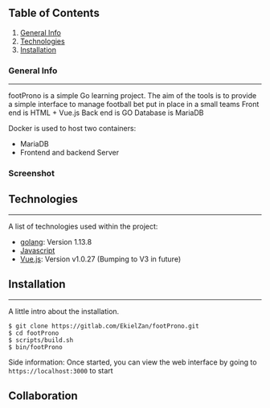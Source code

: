 ## Table of Contents

1. [General Info](#general-info)
2. [Technologies](#technologies)
3. [Installation](#installation)

### General Info

---

footProno is a simple Go learning project. The aim of the tools is to provide a simple interface to manage football bet put in place in a small teams
Front end is HTML + Vue.js
Back end is GO
Database is MariaDB

Docker is used to host two containers:
- MariaDB
- Frontend and backend Server
### Screenshot

[comment]: # "Screenshots To be added"

## Technologies

---

A list of technologies used within the project:

- [golang](https://golang.org/): Version 1.13.8
- [Javascript](https://developer.mozilla.org/en-US/docs/Web/JavaScript)
- [Vue.js](https://vuejs.org/): Version v1.0.27 (Bumping to V3 in future)

## Installation

---

A little intro about the installation.

```
$ git clone https://gitlab.com/EkielZan/footProno.git
$ cd footProno
$ scripts/build.sh
$ bin/footProno
```

Side information: Once started, you can view the web interface by going to `https://localhost:3000` to start

## Collaboration
